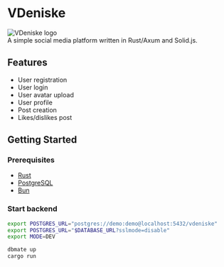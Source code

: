 # VDeniske

![VDeniske logo](https://raw.githubusercontent.com/zethange/vdeniske/refs/heads/master/frontend/public/vdeniske.svg)  
A simple social media platform written in Rust/Axum and Solid.js.

## Features

- User registration
- User login
- User avatar upload
- User profile
- Post creation
- Likes/dislikes post

## Getting Started

### Prerequisites

- [Rust](https://www.rust-lang.org/tools/install)
- [PostgreSQL](https://www.postgresql.org/download)
- [Bun](https://bun.sh)

### Start backend

```bash
export POSTGRES_URL="postgres://demo:demo@localhost:5432/vdeniske"
export POSTGRES_URL="$DATABASE_URL?sslmode=disable"
export MODE=DEV

dbmate up
cargo run
```
